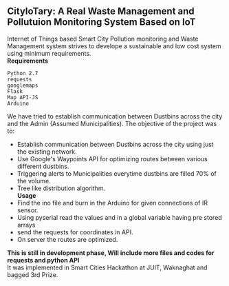 ## CityIoTary: A Real Waste Management and Pollutuion Monitoring System Based on IoT
Internet of Things based Smart City Pollution monitoring and Waste Management system strives to develope a sustainable and low cost system using minimum requirements.<br>
**Requirements**
```
Python 2.7
requests
googlemaps
Flask
Map API-JS
Arduino
```
We have tried to establish communication between Dustbins across the city and the Admin (Assumed Municipalities). The objective of the project was to:
- Establish communication between Dustbins across the city using just the existing network.
- Use Google's Waypoints API for optimizing routes between various different dustbins.
- Triggering alerts to Municipalities everytime dustbins are filled 70% of the volume.
- Tree like  distribution algorithm.<br>
**Usage**
- Find the ino file and burn in the Arduino for given connections of IR sensor.
- Using pyserial read the values and in a global variable having pre stored arrays
- send the requests for coordinates in API.
- On server the routes are optimized.

**This is still in development phase, Will include more files and codes for requests and python API**<br>
It was implemented in Smart Cities Hackathon at JUIT, Waknaghat and bagged 3rd Prize. 
